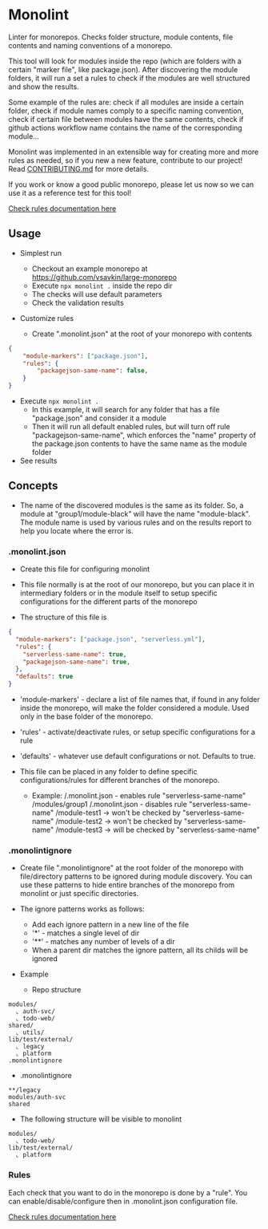 # Monolint

Linter for monorepos. Checks folder structure, module contents, file contents and naming conventions of a monorepo.

This tool will look for modules inside the repo (which are folders with a certain "marker file", like package.json). After discovering the module folders, it will run a set a rules to check if the modules are well structured and show the results.

Some example of the rules are: check if all modules are inside a certain folder, check if module names comply to a specific naming convention, check if certain file between modules have the same contents, check if github actions workflow name contains the name of the corresponding module...

Monolint was implemented in an extensible way for creating more and more rules as needed, so if you new a new feature, contribute to our project! Read [CONTRIBUTING.md](CONTRIBUTING.md) for more details.

If you work or know a good public monorepo, please let us now so we can use it as a reference test for this tool!

[Check rules documentation here](rules.md)

## Usage

* Simplest run
  * Checkout an example monorepo at https://github.com/vsavkin/large-monorepo
  * Execute `npx monolint .` inside the repo dir
  * The checks will use default parameters
  * Check the validation results

* Customize rules
  * Create ".monolint.json" at the root of your monorepo with contents

```json
{
    "module-markers": ["package.json"],
    "rules": {
        "packagejson-same-name": false,
    }
}
```

  * Execute `npx monolint .`
    * In this example, it will search for any folder that has a file "package.json" and consider it a module
    * Then it will run all default enabled rules, but will turn off rule "packagejson-same-name", which enforces the "name" property of the package.json contents to have the same name as the module folder
  * See results

## Concepts

* The name of the discovered modules is the same as its folder. So, a module at "group1/module-black" will have the name "module-black". The module name is used by various rules and on the results report to help you locate where the error is.

### __.monolint.json__

* Create this file for configuring monolint
* This file normally is at the root of our monorepo, but you can place it in intermediary folders or in the module itself to setup specific configurations for the different parts of the monorepo

* The structure of this file is

```json
{
  "module-markers": ["package.json", "serverless.yml"],
  "rules": {
    "serverless-same-name": true,
    "packagejson-same-name": true,
  },
  "defaults": true
}
```

  * 'module-markers' - declare a list of file names that, if found in any folder inside the monorepo, will make the folder considered a module. Used only in the base folder of the monorepo.
  * 'rules' - activate/deactivate rules, or setup specific configurations for a rule
  * 'defaults' - whatever use default configurations or not. Defaults to true.

* This file can be placed in any folder to define specific configurations/rules for different branches of the monorepo.
  * Example:
        /.monolint.json - enables rule "serverless-same-name"
        /modules/group1
                       /.monolint.json - disables rule "serverless-same-name"
                       /module-test1 -> won't be checked by "serverless-same-name"
                       /module-test2 -> won't be checked by "serverless-same-name"
                /module-test3 -> will be checked by "serverless-same-name"


### __.monolintignore__

* Create file ".monolintignore" at the root folder of the monorepo with file/directory patterns to be ignored during module discovery. You can use these patterns to hide entire branches of the monorepo from monolint or just specific directories.

* The ignore patterns works as follows:
  * Add each ignore pattern in a new line of the file
  * '*' - matches a single level of dir
  * '**' - matches any number of levels of a dir
  * When a parent dir matches the ignore pattern, all its childs will be ignored

* Example

  * Repo structure

```
modules/
  ⌞ auth-svc/
  ⌞ todo-web/
shared/
  ⌞ utils/
lib/test/external/
  ⌞ legacy
  ⌞ platform
.monolintignore
```

  * .monolintignore

```
**/legacy
modules/auth-svc
shared
```

  * The following structure will be visible to monolint

```
modules/
  ⌞ todo-web/
lib/test/external/
  ⌞ platform
```

### Rules

Each check that you want to do in the monorepo is done by a "rule". You can enable/disable/configure then in .monolint.json configuration file.

[Check rules documentation here](rules.md)
